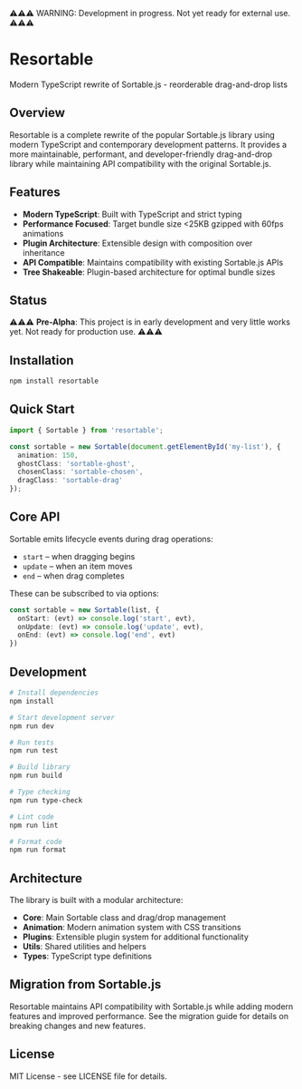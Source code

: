 ⚠️⚠️⚠️ WARNING: Development in progress. Not yet ready for external use. ⚠️⚠️⚠️

# Resortable

Modern TypeScript rewrite of Sortable.js - reorderable drag-and-drop lists

## Overview

Resortable is a complete rewrite of the popular Sortable.js library using modern TypeScript and contemporary development patterns. It provides a more maintainable, performant, and developer-friendly drag-and-drop library while maintaining API compatibility with the original Sortable.js.

## Features

- **Modern TypeScript**: Built with TypeScript and strict typing
- **Performance Focused**: Target bundle size <25KB gzipped with 60fps animations
- **Plugin Architecture**: Extensible design with composition over inheritance
- **API Compatible**: Maintains compatibility with existing Sortable.js APIs
- **Tree Shakeable**: Plugin-based architecture for optimal bundle sizes

## Status

⚠️⚠️⚠️ **Pre-Alpha**: This project is in early development and very little works yet. Not ready for production use. ⚠️⚠️⚠️

## Installation

```bash
npm install resortable
```

## Quick Start

```typescript
import { Sortable } from 'resortable';

const sortable = new Sortable(document.getElementById('my-list'), {
  animation: 150,
  ghostClass: 'sortable-ghost',
  chosenClass: 'sortable-chosen',
  dragClass: 'sortable-drag'
});
```

## Core API

Sortable emits lifecycle events during drag operations:

- `start` – when dragging begins
- `update` – when an item moves
- `end` – when drag completes

These can be subscribed to via options:

```ts
const sortable = new Sortable(list, {
  onStart: (evt) => console.log('start', evt),
  onUpdate: (evt) => console.log('update', evt),
  onEnd: (evt) => console.log('end', evt)
})
```

## Development

```bash
# Install dependencies
npm install

# Start development server
npm run dev

# Run tests
npm run test

# Build library
npm run build

# Type checking
npm run type-check

# Lint code
npm run lint

# Format code
npm run format
```

## Architecture

The library is built with a modular architecture:

- **Core**: Main Sortable class and drag/drop management
- **Animation**: Modern animation system with CSS transitions
- **Plugins**: Extensible plugin system for additional functionality
- **Utils**: Shared utilities and helpers
- **Types**: TypeScript type definitions

## Migration from Sortable.js

Resortable maintains API compatibility with Sortable.js while adding modern features and improved performance. See the migration guide for details on breaking changes and new features.

## License

MIT License - see LICENSE file for details.
